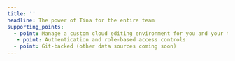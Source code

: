 ```yaml
---
title: ''
headline: The power of Tina for the entire team
supporting_points:
  - point: Manage a custom cloud editing environment for you and your team
   - point: Authentication and role-based access controls
  - point: Git-backed (other data sources coming soon)
---
```

